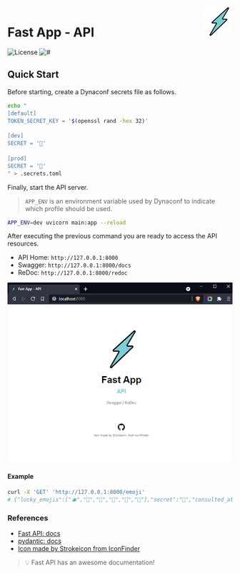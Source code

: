 <img src=".docs/logo.png" width="64px" align="right"/>

# Fast App - API

![License](https://img.shields.io/github/license/avcaliani/fast-app?logo=apache&color=lightseagreen)
![#](https://img.shields.io/badge/python-3.10.x-yellow.svg)

## Quick Start

Before starting, create a Dynaconf secrets file as follows.

```bash
echo "
[default]
TOKEN_SECRET_KEY = '$(openssl rand -hex 32)'

[dev]
SECRET = '🚀'

[prod]
SECRET = '🤫'
" > .secrets.toml
```

Finally, start the API server.

> `APP_ENV` is an environment variable used by Dynaconf to indicate which profile should be used.

```bash
APP_ENV=dev uvicorn main:app --reload
```

After executing the previous command you are ready to access the API resources.

- API Home: `http://127.0.0.1:8000`
- Swagger: `http://127.0.0.1:8000/docs`
- ReDoc: `http://127.0.0.1:8000/redoc`

![home](.docs/home.png)

#### Example

```bash
curl -X 'GET' 'http://127.0.0.1:8000/emoji'
# {"lucky_emojis":["🫐","🍈","🍊","🍋","🥭","🍐"],"secret":"🚀","consulted_at":"2021-10-22T11:36:48.533441"}
```

### References

- [Fast API: docs](https://fastapi.tiangolo.com/)
- [pydantic: docs](https://pydantic-docs.helpmanual.io/)
- [Icon made by Strokeicon from IconFinder](https://www.iconfinder.com/icons/2191531/best_fast_flash_good_light_speed_icon)

> 💡 Fast API has an awesome documentation!

